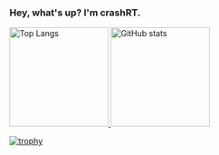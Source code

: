 ### Hey, what's up? I'm crashRT.


<a href="https://github.com/anuraghazra/github-readme-stats">
  <p align="left">
    <img alt="Top Langs" height="175px"
    src="https://github-readme-stats-peach-three-58.vercel.app/api/top-langs/?username=crashRT&layout=compact&theme=tokyonight"/>
    <img alt="GitHub stats" height="175px" src="https://github-readme-stats-peach-three-58.vercel.app/api?username=crashRT&theme=tokyonight&show_icons=true"/>
  </p>
</a>
 
[![trophy](https://github-profile-trophy.vercel.app/?username=crashRT&theme=algolia&margin-w=7)](https://github.com/ryo-ma/github-profile-trophy)

<!--
**crashRT/crashRT** is a ✨ _special_ ✨ repository because its `README.md` (this file) appears on your GitHub profile.

Here are some ideas to get you started:

- 🔭 I’m currently working on ...
- 🌱 I’m currently learning ...
- 👯 I’m looking to collaborate on ...
- 🤔 I’m looking for help with ...
- 💬 Ask me about ...
- 📫 How to reach me: ...
- 😄 Pronouns: ...
- ⚡ Fun fact: ...
-->
